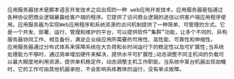 	应用服务器技术是脚本语言开发技术之后出现的一种 web应用开发技术。应用服务器是指通过各种协议把商业逻辑暴露给客户端的程序。它提供了访问商业逻辑的途径以供客户端应用程序使用。应用服务器为实现Web应用程序和系统资源的访问机制提供了一种简单、可管理的方式。它是一个开发、部署、运行、管理和维护的平台，可以提供软件“集群”功能，让多个不同的、异构服务器协同工作、相互备份，满足企业级应用所需要的可用性、高性能、可靠性和伸缩性。
	应用服务器通过分布式体系来保障系统在大负荷和长时间运行下的稳定性以及可扩展性;当系统处理能力不够时，通过简单增加硬件来解决，提供水平可扩展性;动态调整不同主机间的负载可以最大眼度地利用资源，提供单机稳定件，动态调整主机工作职能，当系统中某台机器出现劫瞳时，它的工作可由其他机器承担，不会影响系练教体的运行，没有单点故障。